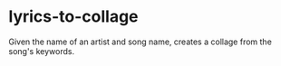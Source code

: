 # lyrics-to-collage
Given the name of an artist and song name, creates a collage from the song's keywords.
